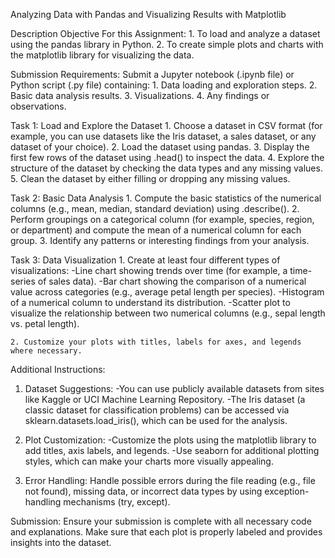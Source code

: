 Analyzing Data with Pandas and Visualizing Results with Matplotlib

Description
Objective For this Assignment:
    1. To load and analyze a dataset using the pandas library in Python.
    2. To create simple plots and charts with the matplotlib library for visualizing the data.

Submission Requirements:
Submit a Jupyter notebook (.ipynb file) or Python script (.py file) containing:
    1. Data loading and exploration steps.
    2. Basic data analysis results.
    3. Visualizations.
    4. Any findings or observations.


Task 1: Load and Explore the Dataset
    1. Choose a dataset in CSV format (for example, you can use datasets like the Iris dataset, a sales dataset, or any dataset of your choice).
    2. Load the dataset using pandas.
    3. Display the first few rows of the dataset using .head() to inspect the data.
    4. Explore the structure of the dataset by checking the data types and any missing values.
    5. Clean the dataset by either filling or dropping any missing values.


Task 2: Basic Data Analysis
    1. Compute the basic statistics of the numerical columns (e.g., mean, median, standard deviation) using .describe().
    2. Perform groupings on a categorical column (for example, species, region, or department) and compute the mean of a numerical column for each group.
    3. Identify any patterns or interesting findings from your analysis.


Task 3: Data Visualization
    1. Create at least four different types of visualizations:
        -Line chart showing trends over time (for example, a time-series of sales data).
        -Bar chart showing the comparison of a numerical value across categories (e.g., average petal length per species).
        -Histogram of a numerical column to understand its distribution.
        -Scatter plot to visualize the relationship between two numerical columns (e.g., sepal length vs. petal length).

    2. Customize your plots with titles, labels for axes, and legends where necessary.


Additional Instructions:
1. Dataset Suggestions:
    -You can use publicly available datasets from sites like Kaggle or UCI Machine Learning Repository.
    -The Iris dataset (a classic dataset for classification problems) can be accessed via sklearn.datasets.load_iris(), which can be used for the analysis.

2. Plot Customization:
    -Customize the plots using the matplotlib library to add titles, axis labels, and legends.
    -Use seaborn for additional plotting styles, which can make your charts more visually appealing.

3. Error Handling:
    Handle possible errors during the file reading (e.g., file not found), missing data, or incorrect data types by using exception-handling mechanisms (try, except).


Submission:
    Ensure your submission is complete with all necessary code and explanations. Make sure that each plot is properly labeled and provides insights into the dataset.